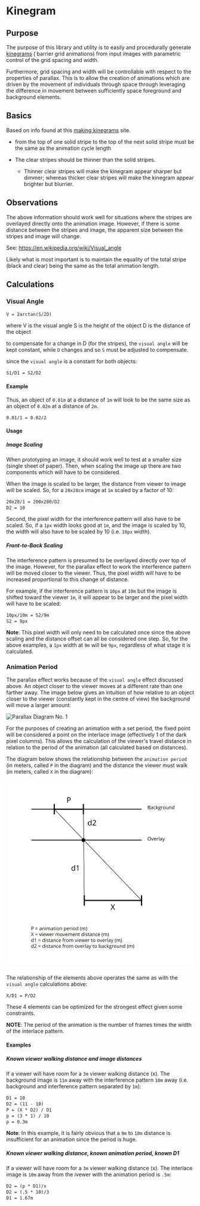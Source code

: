 # Kinegram

## Purpose
The purpose of this library and utility is to easily and procedurally generate [kinegrams](https://en.wikipedia.org/wiki/Barrier_grid_animation_and_stereography) ( barrier grid animations) from input images with parametric control of the grid spacing and width.

Furthermore, grid spacing and width will be controllable with respect to the properties of parallax. This is to allow the creation of animations which are driven by the movement of individuals through space through leveraging the difference in movement between sufficiently space foreground and background elements.

## Basics
Based on info found at this [making kinegrams](http://thinkzone.wlonk.com/Kinegram/MakingKinegrams.htm) site.

* from the top of one solid stripe to the top of the next solid stripe must be the same as the animation cycle length

* The clear stripes should be thinner than the solid stripes.
    * Thinner clear stripes will make the kinegram appear sharper but dimmer; whereas thicker clear stripes will make the kinegram appear brighter but blurrier.


## Observations
The above information should work well for situations where the stripes are overlayed directly onto the animation image. However, if there is some distance between the stripes and image, the apparent size between the stripes and image will change.

See: https://en.wikipedia.org/wiki/Visual_angle

Likely what is most important is to maintain the equality of the total stripe (black and clear) being the same as the total animation length.

## Calculations
### Visual Angle
```
V = 2arctan(S/2D)
```
where V is the visual angle
S is the height of the object
D is the distance of the object

to compensate for a change in D (for the stripes), the `visual angle` will be kept constant, while `D` changes and so `S` must be adjusted to compensate.

since the `visual angle` is a constant for both objects:

```
S1/D1 = S2/D2
```

#### Example
Thus, an object of `0.01m` at a distance of `1m` will look to be the same size as an object of `0.02m` at a distance of `2m`.

```
0.01/1 = 0.02/2
```

#### Usage
##### Image Scaling
When prototyping an image, it should work well to test at a smaller size (single sheet of paper). Then, when scaling the image up there are two components which will have to be considered.

When the image is scaled to be larger, the distance from viewer to image will be scaled. So, for a `20x28cm` image at `1m` scaled by a factor of 10:

```
20x28/1 = 200x280/D2
D2 = 10
```

Second, the pixel width for the interference pattern will also have to be scaled. So, if a `1px` width looks good at `1m`, and the image is scaled by 10, the width will also have to be scaled by 10 (i.e. `10px` width).

##### Front-to-Back Scaling
The interference pattern is presumed to be overlayed directly over top of the image. However, for the parallax effect to work the interference pattern will be moved closer to the viewer. Thus, the pixel width will have to be increased proportional to this change of distance.

For example, if the interference pattern is `10px` at `10m` but the image is shifted toward the viewer `1m`, it will appear to be larger and the pixel width will have to be scaled:

```
10px/10m = S2/9m
S2 = 9px
```

**Note**: This pixel width will only need to be calculated once since the above scaling and the distance offset can all be considered one step. So, for the above examples, a `1px` width at `9m` will be `9px`, regardless of what stage it is calculated.

### Animation Period
The parallax effect works because of the `visual angle` effect discussed above. An object closer to the viewer moves at a different rate than one farther away. The image below gives an intuition of how relative to an object closer to the viewer (constantly kept in the centre of view) the background will move a larger amount:

![Parallax Diagram No. 1](https://upload.wikimedia.org/wikipedia/commons/thumb/1/10/Parallax_Example.svg/1920px-Parallax_Example.svg.png)

For the purposes of creating an animation with a set period, the fixed point will be considered a point on the interlace image (effectively 1 of the dark pixel columns). This allows the calculation of the viewer's travel distance in relation to the period of the animation (all calculated based on distances).

The diagram below shows the relationship between the `animation period` (in meters, called `P` in the diagram) and the distance the viewer must walk (in meters, called `X` in the diagram):

![Parallax Diagram No. 2](./figures/parallax.svg)

The relationship of the elements above operates the same as with the `visual angle` calculations above:

```
X/D1 = P/D2
```

These 4 elements can be optimized for the strongest effect given some constraints.

**NOTE**: The period of the animation is the number of frames times the width of the interlace pattern.

#### Examples
##### Known viewer walking distance and image distances
If a viewer will have room for a `3m` viewer walking distance (x). The background image is `11m` away with the interference pattern `10m` away (i.e. background and interference pattern separated by `1m`):

```
D1 = 10
D2 = (11 - 10)
P = (X * D2) / D1
p = (3 * 1) / 10
p = 0.3m
```

**Note**: In this example, it is fairly obvious that a `9m` to `10m` distance is insufficient for an animation since the period is huge.

##### Known viewer walking distance, known animation period, known D1
If a viewer will have room for a `3m` viewer walking distance (x). The interlace image is `10m` away from the ivewer with the animation period is `.5m`:
```
D2 = (p * D1)/x
D2 = (.5 * 10)/3
D1 = 1.67m
```
